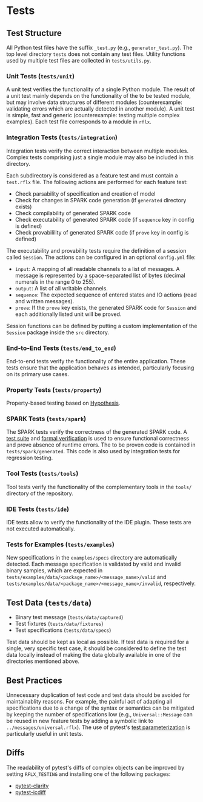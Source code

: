 # Tests

## Test Structure

All Python test files have the suffix `_test.py` (e.g., `generator_test.py`). The top level directory `tests` does not contain any test files. Utility functions used by multiple test files are collected in `tests/utils.py`.

### Unit Tests (`tests/unit`)

A unit test verifies the functionality of a single Python module. The result of a unit test mainly depends on the functionality of the to be tested module, but may involve data structures of different modules (counterexample: validating errors which are actually detected in another module). A unit test is simple, fast and generic (counterexample: testing multiple complex examples). Each test file corresponds to a module in `rflx`.

### Integration Tests (`tests/integration`)

Integration tests verify the correct interaction between multiple modules. Complex tests comprising just a single module may also be included in this directory.

Each subdirectory is considered as a feature test and must contain a `test.rflx` file. The following actions are performed for each feature test:

- Check parsability of specification and creation of model
- Check for changes in SPARK code generation (if `generated` directory exists)
- Check compilability of generated SPARK code
- Check executability of generated SPARK code (if `sequence` key in config is defined)
- Check provabilility of generated SPARK code (if `prove` key in config is defined)

The executability and provability tests require the definition of a session called `Session`. The actions can be configured in an optional `config.yml` file:

- `input`: A mapping of all readable channels to a list of messages. A message is represented by a space-separated list of bytes (decimal numerals in the range 0 to 255).
- `output`: A list of all writable channels.
- `sequence`: The expected sequence of entered states and IO actions (read and written messages).
- `prove`: If the `prove` key exists, the generated SPARK code for `Session` and each additionally listed unit will be proved.

Session functions can be defined by putting a custom implementation of the `Session` package inside the `src` directory.

### End-to-End Tests (`tests/end_to_end`)

End-to-end tests verify the functionality of the entire application. These tests ensure that the application behaves as intended, particularly focusing on its primary use cases.

### Property Tests (`tests/property`)

Property-based testing based on [Hypothesis](https://hypothesis.readthedocs.io/).

### SPARK Tests (`tests/spark`)

The SPARK tests verify the correctness of the generated SPARK code. A [test suite](https://docs.adacore.com/live/wave/aunit/html/aunit_cb/aunit_cb.html) and [formal verification](https://docs.adacore.com/live/wave/spark2014/html/spark2014_ug/en/gnatprove.html) is used to ensure functional correctness and prove absence of runtime errors. The to be proven code is contained in `tests/spark/generated`. This code is also used by integration tests for regression testing.

### Tool Tests (`tests/tools`)

Tool tests verify the functionality of the complementary tools in the `tools/` directory of the repository.

### IDE Tests (`tests/ide`)

IDE tests allow to verify the functionality of the IDE plugin. These tests are not executed automatically.

### Tests for Examples (`tests/examples`)

New specifications in the `examples/specs` directory are automatically detected. Each message specification is validated by valid and invalid binary samples, which are expected in `tests/examples/data/<package_name>/<message_name>/valid` and `tests/examples/data/<package_name>/<message_name>/invalid`, respectively.

## Test Data (`tests/data`)

- Binary test message (`tests/data/captured`)
- Test fixtures (`tests/data/fixtures`)
- Test specifications (`tests/data/specs`)

Test data should be kept as local as possible. If test data is required for a single, very specific test case, it should be considered to define the test data locally instead of making the data globally available in one of the directories mentioned above.

## Best Practices

Unnecessary duplication of test code and test data should be avoided for maintainablity reasons. For example, the painful act of adapting all specifications due to a change of the syntax or semantics can be mitigated by keeping the number of specifications low (e.g., `Universal::Message` can be reused in new feature tests by adding a symbolic link to `../messages/universal.rflx`). The use of pytest's [test parameterization](https://docs.pytest.org/en/stable/parametrize.html) is particularly useful in unit tests.

## Diffs

The readability of pytest's diffs of complex objects can be improved by setting `RFLX_TESTING` and installing one of the following packages:

- [pytest-clarity](https://github.com/darrenburns/pytest-clarity)
- [pytest-icdiff](https://github.com/hjwp/pytest-icdiff)

